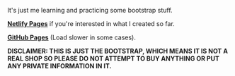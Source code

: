 It's just me learning and practicing some bootstrap stuff.

<p><b><a href="https://anh-burgers.netlify.app/">Netlify Pages</a></b> if you're interested in what I created so far.</p>
<p><b><a href="https://anh0616.github.io/LearningBootstrap/">GitHub Pages</a></b> (Load slower in some cases).</p>

**DISCLAIMER: THIS IS JUST THE BOOTSTRAP, WHICH MEANS IT IS NOT A REAL SHOP SO PLEASE DO NOT ATTEMPT TO BUY ANYTHING OR PUT ANY PRIVATE INFORMATION IN IT.**
